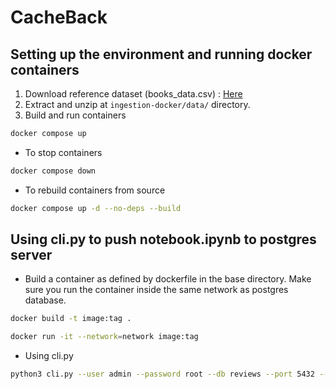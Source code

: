 # CacheBack

## Setting up the environment and running docker containers 

1. Download reference dataset (books_data.csv) : [Here](https://www.kaggle.com/datasets/mohamedbakhet/amazon-books-reviews?select=books_data.csv)
2. Extract and unzip at `ingestion-docker/data/` directory.
3. Build and run containers 
 ```bash 
 docker compose up
 ```
- To stop containers 
```bash
docker compose down
```

- To rebuild containers from source
```bash
docker compose up -d --no-deps --build
```


## Using cli.py to push notebook.ipynb to postgres server
- Build a container as defined by dockerfile in the base directory. Make sure you run the container inside the same network as postgres database.
```bash 
docker build -t image:tag .
```
```bash
docker run -it --network=network image:tag
```

- Using cli.py
```bash
python3 cli.py --user admin --password root --db reviews --port 5432 --host postgres-database
```
